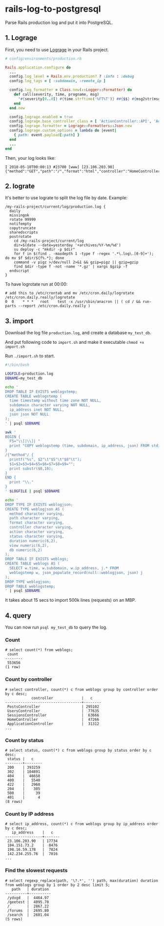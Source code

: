 # rails-log-to-postgresql

Parse Rails production log and put it into PostgreSQL.

## 1. Lograge

First, you need to use [Lograge](https://github.com/roidrage/lograge) in your Rails project.

```ruby
# config/environments/production.rb

Rails.application.configure do
  ...
  config.log_level = Rails.env.production? ? :info : :debug
  config.log_tags = [ :subdomain, :remote_ip ]

  config.log_formatter = Class.new(::Logger::Formatter) do
    def call(severity, time, progname, msg)
      "#{severity[0..0]} #{time.strftime('%FT%T')} ##{$$} #{msg2str(msg)}\n"
    end
  end.new

  config.lograge.enabled = true
  config.lograge.base_controller_class = [ 'ActionController::API', 'ActionController::Base' ]
  config.lograge.formatter = Lograge::Formatters::Json.new
  config.lograge.custom_options = lambda do |event|
    { path: event.payload[:path] }
  end
  ...
end
```

Then, your log looks like:

```
I 2018-05-10T00:00:13 #23700 [www] [23.106.203.90] {"method":"GET","path":"/","format":"html","controller":"HomeController","action":"index","status":200,"duration":21.29,"view":19.21,"db":0.0}
```

## 2. lograte

It's better to use lograte to split the log file by date. Example:

```
/my-rails-project/current/log/production.log {
  daily
  missingok
  rotate 99999
  notifempty
  copytruncate
  sharedscripts
  postrotate
    cd /my-rails-project/current/log
    dir=$(date --date=yesterday '+archives/%Y-%m/%d')
    su deploy -c "mkdir -p $dir"
    for f in $(find . -maxdepth 1 -type f -regex '.*\.log\.[0-9]+'); do mv $f $dir/${f%.*}; done
    command -v pigz >/dev/null 2>&1 && gzip=pigz || gzip=gzip
    find $dir -type f -not -name '*.gz' | xargs $gzip -f
  endscript
}
```

To have logrotate run at 00:00:

```
# add this to /etc/crontab and mv /etc/cron.daily/logrotate /etc/cron.daily.really/logrotate
0  0    * * *   root    test -x /usr/sbin/anacron || ( cd / && run-parts --report /etc/cron.daily.really )
```

## 3. import

Download the log file `production.log`, and create a database `my_test_db`.

And put following code to `import.sh` and make it executable `chmod +x import.sh`

Run `./import.sh` to start.

```bash
#!/bin/bash

LOGFILE=production.log
DBNAME=my_test_db

echo '
DROP TABLE IF EXISTS weblogstemp;
CREATE TABLE weblogstemp (
  time timestamp without time zone NOT NULL,
  subdomain character varying NOT NULL,
  ip_address inet NOT NULL,
  json json NOT NULL
);
' | psql $DBNAME

awk '
BEGIN {
  FS="\\[|\\]| "
  print "COPY weblogstemp (time, subdomain, ip_address, json) FROM stdin;"
}
/{"method"/ {
  printf("%s", $2"\t"$5"\t"$8"\t");
  $1=$2=$3=$4=$5=$6=$7=$8=$9="";
  print substr($0,10);
}
END {
  print "\\."
}
' $LOGFILE | psql $DBNAME

echo '
DROP TYPE IF EXISTS weblogjson;
CREATE TYPE weblogjson AS (
  method character varying,
  path character varying,
  format character varying,
  controller character varying,
  action character varying,
  status character varying,
  duration numeric(6,2),
  view numeric(6,2),
  db numeric(6,2)
);
DROP TABLE IF EXISTS weblogs;
CREATE TABLE weblogs AS (
  SELECT w.time, w.subdomain, w.ip_address, j.* FROM
  weblogstemp w, json_populate_record(null::weblogjson, json) j
);
DROP TYPE weblogjson;
DROP TABLE weblogstemp;
' | psql $DBNAME
```

It takes about 15 secs to import 500k lines (requests) on an MBP.

## 4. query

You can now run `psql my_test_db` to query the log.

### Count

```
# select count(*) from weblogs;
 count
--------
 553656
(1 row)
```

### Count by controller

```
# select controller, count(*) c from weblogs group by controller order by c desc;
            controller             |   c
-----------------------------------+--------
 PostsController                   | 295102
 UsersController                   |  77635
 SessionsController                |  63666
 HomeController                    |  47266
 ApplicationController             |  31312
...
```

### Count by status

```
# select status, count(*) c from weblogs group by status order by c desc;
 status |   c
--------+--------
 200    | 393259
 302    | 104891
 404    |  46658
 400    |   5540
 422    |   2960
 204    |    305
 500    |     39
 401    |      4
(8 rows)
```

### Count by IP address

```
# select ip_address, count(*) c from weblogs group by ip_address order by c desc;
   ip_address    |   c
-----------------+-------
 23.106.203.90   | 17734
 104.151.73.2    |  8476
 198.16.59.178   |  7824
 142.234.255.76  |  7016
...
```

### Find the slowest requests

```
# select regexp_replace(path, '\?.*', '') path, max(duration) duration from weblogs group by 1 order by 2 desc limit 5;
   path   | duration
----------+----------
 /ydvgd   |  4464.97
 /geetest |  4095.70
 /        |  2867.22
 /forums  |  2695.80
 /search  |  2601.04
(5 rows)
```
